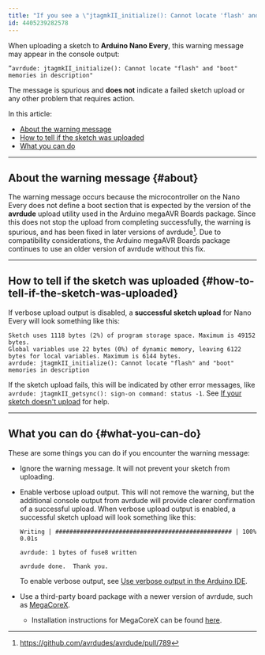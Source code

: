 ```yaml
---
title: "If you see a \"jtagmkII_initialize(): Cannot locate 'flash' and 'boot' memories in description\" message when uploading to Nano Every"
id: 4405239282578
---
```


When uploading a sketch to **Arduino Nano Every**, this warning message may appear in the console output:

```
”avrdude: jtagmkII_initialize(): Cannot locate "flash" and "boot" memories in description"
```

The message is spurious and **does not** indicate a failed sketch upload or any other problem that requires action.

In this article:

* [About the warning message](#about)
* [How to tell if the sketch was uploaded](#how-to-tell-if-the-sketch-was-uploaded)
* [What you can do](#what-you-can-do)

---

## About the warning message {#about}

The warning message occurs because the microcontroller on the Nano Every does not define a boot section that is expected by the version of the **avrdude** upload utility used in the Arduino megaAVR Boards package. Since this does not stop the upload from completing successfully, the warning is spurious, and has been fixed in later versions of avrdude[^1]. Due to compatibility considerations, the Arduino megaAVR Boards package continues to use an older version of avrdude without this fix.

[^1]: <https://github.com/avrdudes/avrdude/pull/789>

---

## How to tell if the sketch was uploaded {#how-to-tell-if-the-sketch-was-uploaded}

If verbose upload output is disabled, a **successful sketch upload** for Nano Every will look something like this:

```
Sketch uses 1118 bytes (2%) of program storage space. Maximum is 49152 bytes.
Global variables use 22 bytes (0%) of dynamic memory, leaving 6122 bytes for local variables. Maximum is 6144 bytes.
avrdude: jtagmkII_initialize(): Cannot locate "flash" and "boot" memories in description
```

If the sketch upload fails, this will be indicated by other error messages, like `avrdude: jtagmkII_getsync(): sign-on command: status -1`. See [If your sketch doesn't upload](https://support.arduino.cc/hc/en-us/articles/4403365313810-If-your-sketch-doesn-t-upload) for help.

---

## What you can do {#what-you-can-do}

These are some things you can do if you encounter the warning message:

* Ignore the warning message. It will not prevent your sketch from uploading.
* Enable verbose upload output. This will not remove the warning, but the additional console output from avrdude will provide clearer confirmation of a successful upload. When verbose upload output is enabled, a successful sketch upload will look something like this:

  ```
  Writing | ################################################## | 100% 0.01s

  avrdude: 1 bytes of fuse8 written

  avrdude done.  Thank you.
  ```

  To enable verbose output, see [Use verbose output in the Arduino IDE](https://support.arduino.cc/hc/en-us/articles/4407705216274-Use-verbose-output-in-the-Arduino-IDE).

* Use a third-party board package with a newer version of avrdude, such as [MegaCoreX](https://github.com/MCUdude/MegaCoreX).
  * Installation instructions for MegaCoreX can be found [here](https://github.com/MCUdude/MegaCoreX?tab=readme-ov-file#boards-manager-installation).

<!-- markdownlint-disable-file HC006 -->
